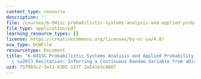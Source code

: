 ```yaml
---
content_type: resource
description: ''
file: /courses/6-041sc-probabilistic-systems-analysis-and-applied-probability-fall-2013/75f983c25e116305121f2a541b3c4887_MIT6_041SCF13_Inferring_a_Continuous_Random_Variable_From_a_Discrete_Measurement_300k.pdf
file_type: application/pdf
learning_resource_types: []
license: https://creativecommons.org/licenses/by-nc-sa/4.0/
ocw_type: OCWFile
resourcetype: Document
title: "6.041SC Probabilistic Systems Analysis and Applied Probability, Fall 2013Transcript\
  \ \u2013 Recitation: Inferring a Continuous Random Variable from aDiscrete Measurement"
uid: 75f983c2-5e11-6305-121f-2a541b3c4887
---
```

